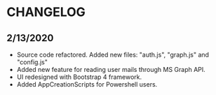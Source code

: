 # CHANGELOG

## 2/13/2020

* Source code refactored. Added new files: "auth.js", "graph.js" and "config.js"
* Added new feature for reading user mails through MS Graph API.
* UI redesigned with Bootstrap 4 framework.
* Added AppCreationScripts for Powershell users.